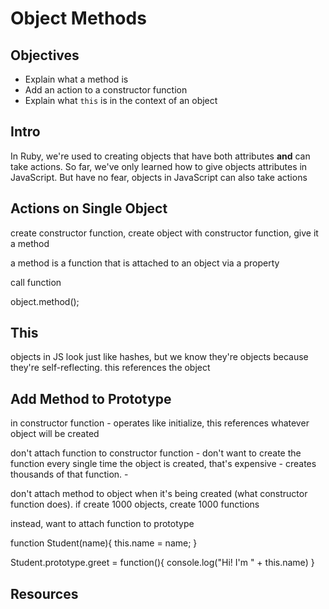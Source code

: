 # Object Methods 

## Objectives
+ Explain what a method is 
+ Add an action to a constructor function
+ Explain what `this` is in the context of an object

## Intro

In Ruby, we're used to creating objects that have both attributes **and** can take actions. So far, we've only learned how to give objects attributes in JavaScript. But have no fear, objects in JavaScript can also take actions

## Actions on Single Object

create constructor function, create object with constructor function, give it a method

a method is a function that is attached to an object via a property

call function

object.method();


## This

objects in JS look just like hashes, but we know they're objects because they're self-reflecting. this references the object


## Add Method to Prototype

in constructor function - operates like initialize, this references whatever object will be created

don't attach function to constructor function - don't want to create the function every single time the object is created, that's expensive - creates thousands of that function. -

don't attach method to object when it's being created (what constructor function does). if create 1000 objects, create 1000 functions

instead, want to attach function to prototype

function Student(name){
  this.name = name;
}

Student.prototype.greet = function(){
  console.log("Hi! I'm " + this.name)
}

## Resources